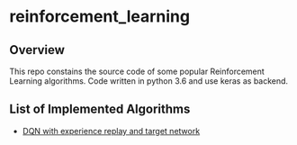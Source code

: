 # reinforcement_learning

## Overview
This repo constains the source code of some popular Reinforcement Learning algorithms.
    Code written in python 3.6 and use keras as backend.
    
## List of Implemented Algorithms
* [DQN with experience replay and target network](https://deepmind.com/research/publications/human-level-control-through-deep-reinforcement-learning)